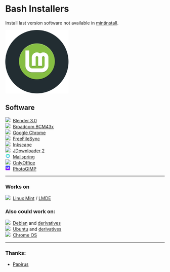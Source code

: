 # Bash Installers
Install last version software not available in [mintinstall](https://github.com/linuxmint/mintinstall).

<img src="preview.svg" width="200">

## Software
<!-- <img src=amule/favicon.ico" style="width:16px">&nbsp; [aMule](amule)<br> -->
<img src="https://www.blender.org/wp-content/themes/bthree/assets/images/favicon.ico" style="width:16px">&nbsp; [Blender 3.0](blender)<br>
<img src="https://www.broadcom.com/img/favicon.ico" style="width:16px">&nbsp; [Broadcom BCM43x](bcm43x)<br>
<img src="https://www.google.com/chrome/static/images/favicons/favicon-16x16.png" style="width:16px">&nbsp; [Google Chrome](chrome)<br>
<img src="https://freefilesync.org/images/freefilesync.ico" style="width:16px">&nbsp; [FreeFileSync](freefilesync)<br>
<img src="https://media.inkscape.org/static/images/inkscape-favicon.png" style="width:16px">&nbsp; [Inkscape](inkscape)<br>
<img src="jdownloader/favicon.ico" style="width:16px">&nbsp; [JDownloader 2](jdownloader)<br>
<img src="mailspring/mailspring.png" style="width:16px">&nbsp; [Mailspring](mailspring)<br>
<img src="https://static-www.onlyoffice.com/v9.5.0/images/favicons01/favicon.png" style="width:16px">&nbsp; [OnlyOffice](onlyoffice)<br>
<img src="photogimp/photogimp.png" style="width:16px">&nbsp; [PhotoGIMP](photogimp)<br>

---

### Works on
<img src="https://www.linuxmint.com/web/img/favicon.ico" style="width:16px">&nbsp; [Linux Mint](https://www.linuxmint.com/download.php) / [LMDE](https://www.linuxmint.com/download_lmde.php)<br>

### Also could work on:
<img src="https://www.debian.org/favicon.ico" style="width:16px">&nbsp; [Debian](https://www.debian.org/) and [derivatives](https://www.debian.org/derivatives/)<br>
<img src="https://assets.ubuntu.com/v1/49a1a858-favicon-32x32.png" style="width:16px">&nbsp; [Ubuntu](https://ubuntu.com/) and [derivatives](https://wiki.ubuntu.com/DerivativeTeam/Derivatives)<br>
<img src="https://chromeenterprise.google/static/images/fav/favicon.ico" style="width:16px">&nbsp; [Chrome OS](https://support.google.com/chromebook/answer/9145439)

---

### Thanks:
* [Papirus](https://github.com/PapirusDevelopmentTeam)
